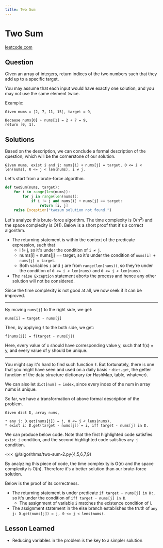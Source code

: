 ```yaml
---
title: Two Sum
---
```


# Two Sum

[leetcode.com](https://leetcode.com/problems/two-sum/)

## Question

Given an array of integers, return indices of the two numbers such that they add up to a specific target.

You may assume that each input would have exactly one solution, and you may not use the same element twice.

Example:

```
Given nums = [2, 7, 11, 15], target = 9,

Because nums[0] + nums[1] = 2 + 7 = 9,
return [0, 1].
```

## Solutions

Based on the description, we can conclude a formal description of the question, which will be the cornerstone of our solution.

```
Given nums, exist i and j: nums[i] + nums[j] = target, 0 <= i < len(nums), 0 <= j < len(nums), i ≠ j.
```

Let's start from a brute-force algorithm.

```python
def twoSum(nums, target):
    for i in range(len(nums)):
        for j in range(len(nums)):
            if i != j and nums[i] + nums[j] == target:
                return [i, j]
    raise Exception("twosum solution not found.")
```

Let's analyze this brute-force algorithm. The time complexity is O(n<sup>2</sup>) and the space complexity is O(1). Below is a short proof that it's a correct algorithm.

* The returning statement is within the context of the predicate expression, such that
  * i != j, so it's under the condition of `i ≠ j`.
  * nums[i] + nums[j] == target, so it's under the condition of `nums[i] + nums[j] = target`.
  * Both variables `i` and `j` are from `range(len(nums))`, so they're under the condition of `0 <= i < len(nums)` and `0 <= j < len(nums)`.
* The `raise Exception` statement aborts the process and hence any other solution will not be considered.

Since the time complexity is not good at all, we now seek if it can be improved.

---

By moving `nums[j]` to the right side, we get:

```
nums[i] = target - nums[j]
```

Then, by applying `f` to the both side, we get:

```
f(nums[i]) = f(target - nums[j])
```

Here,  every value of x should have corresponding value y, such that f(x) = y, and every value of y should be unique.

---

You might say it's hard to find such function `f`. But fortunately, there is one that you might have seen and used on a daily basis - `dict.get`, the getter function of the data structure dictionary (or HashMap, table, whatever).

We can also let `dict[num] = index`, since every index of the num in array nums is unique.

So far, we have a transformation of above formal description of the problem.

```
Given dict D, array nums,

* any j: D.get(nums[j]) = j, 0 <= j < lens(nums).
* exist i: D.get(target - nums[j]) = i, iff target - nums[j] in D.
```

We can produce below code. Note that the first highlighted code satisfies `exist i` condition, and the second highlighted code satisfies `any j` condition.

<<< @/algorithms/two-sum-2.py{4,5,6,7,9}

By analyzing this piece of code, the time complexity is O(n) and the space complexity is O(n). Therefore it's a better solution than our brute-force solution.

Below is the proof of its correctness.

* The returning statement is under predicate `if target - nums[j] in D:`, so it's under the condition of `iff target - nums[j] in D`.
  * The assignment of variable `i` matches the existence condition of i.
* The assignment statement in the else branch establishes the truth of `any j: D.get(nums[j]) = j, 0 <= j < lens(nums)`.

## Lesson Learned

* Reducing variables in the problem is the key to a simpler solution.
